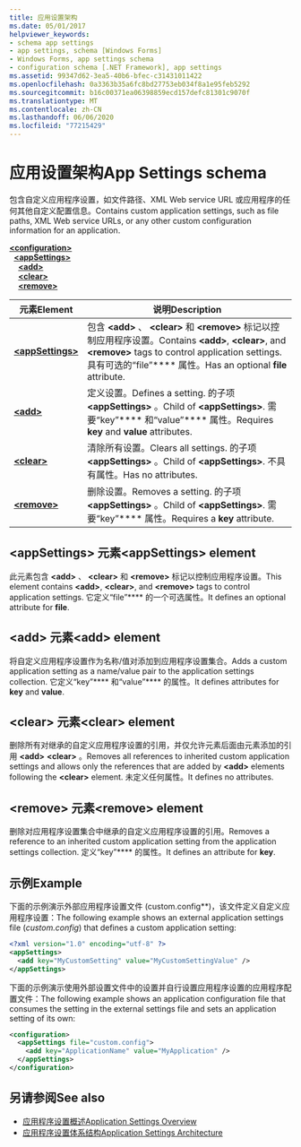```yaml
---
title: 应用设置架构
ms.date: 05/01/2017
helpviewer_keywords:
- schema app settings
- app settings, schema [Windows Forms]
- Windows Forms, app settings schema
- configuration schema [.NET Framework], app settings
ms.assetid: 99347d62-3ea5-40b6-bfec-c31431011422
ms.openlocfilehash: 0a3363b35a6fc8bd27753eb034f8a1e95feb5292
ms.sourcegitcommit: b16c00371ea06398859ecd157defc81301c9070f
ms.translationtype: MT
ms.contentlocale: zh-CN
ms.lasthandoff: 06/06/2020
ms.locfileid: "77215429"
---
```

# <a name="app-settings-schema"></a><span data-ttu-id="f2f30-102">应用设置架构</span><span class="sxs-lookup"><span data-stu-id="f2f30-102">App Settings schema</span></span>

<span data-ttu-id="f2f30-103">包含自定义应用程序设置，如文件路径、XML Web service URL 或应用程序的任何其他自定义配置信息。</span><span class="sxs-lookup"><span data-stu-id="f2f30-103">Contains custom application settings, such as file paths, XML Web service URLs, or any other custom configuration information for an application.</span></span>

[**\<configuration>**](../configuration-element.md)\
&nbsp;&nbsp;[**\<appSettings>**](appsettings-element-for-configuration.md)\
&nbsp;&nbsp;&nbsp;&nbsp;[**\<add>**](add-element-for-appsettings.md)\
&nbsp;&nbsp;&nbsp;&nbsp;[**\<clear>**](clear-element-for-appsettings.md)\
&nbsp;&nbsp;&nbsp;&nbsp;[**\<remove>**](remove-element-for-appsettings.md)

| <span data-ttu-id="f2f30-104">元素</span><span class="sxs-lookup"><span data-stu-id="f2f30-104">Element</span></span> | <span data-ttu-id="f2f30-105">说明</span><span class="sxs-lookup"><span data-stu-id="f2f30-105">Description</span></span> |
| ------- | ----------- |
| [**\<appSettings>**](appsettings-element-for-configuration.md) | <span data-ttu-id="f2f30-106">包含 **\<add>** 、 **\<clear>** 和 **\<remove>** 标记以控制应用程序设置。</span><span class="sxs-lookup"><span data-stu-id="f2f30-106">Contains **\<add>**, **\<clear>**, and **\<remove>** tags to control application settings.</span></span> <span data-ttu-id="f2f30-107">具有可选的“file”\*\*\*\* 属性。</span><span class="sxs-lookup"><span data-stu-id="f2f30-107">Has an optional **file** attribute.</span></span> |
| [**\<add>**](add-element-for-appsettings.md) | <span data-ttu-id="f2f30-108">定义设置。</span><span class="sxs-lookup"><span data-stu-id="f2f30-108">Defines a setting.</span></span> <span data-ttu-id="f2f30-109">的子项 **\<appSettings>** 。</span><span class="sxs-lookup"><span data-stu-id="f2f30-109">Child of **\<appSettings>**.</span></span> <span data-ttu-id="f2f30-110">需要“key”\*\*\*\* 和“value”\*\*\*\* 属性。</span><span class="sxs-lookup"><span data-stu-id="f2f30-110">Requires **key** and **value** attributes.</span></span> |
| [**\<clear>**](clear-element-for-appsettings.md) | <span data-ttu-id="f2f30-111">清除所有设置。</span><span class="sxs-lookup"><span data-stu-id="f2f30-111">Clears all settings.</span></span> <span data-ttu-id="f2f30-112">的子项 **\<appSettings>** 。</span><span class="sxs-lookup"><span data-stu-id="f2f30-112">Child of **\<appSettings>**.</span></span> <span data-ttu-id="f2f30-113">不具有属性。</span><span class="sxs-lookup"><span data-stu-id="f2f30-113">Has no attributes.</span></span> |
| [**\<remove>**](remove-element-for-appsettings.md) | <span data-ttu-id="f2f30-114">删除设置。</span><span class="sxs-lookup"><span data-stu-id="f2f30-114">Removes a setting.</span></span> <span data-ttu-id="f2f30-115">的子项 **\<appSettings>** 。</span><span class="sxs-lookup"><span data-stu-id="f2f30-115">Child of **\<appSettings>**.</span></span> <span data-ttu-id="f2f30-116">需要“key”\*\*\*\* 属性。</span><span class="sxs-lookup"><span data-stu-id="f2f30-116">Requires a **key** attribute.</span></span> |

## <a name="appsettings-element"></a><span data-ttu-id="f2f30-117">\<appSettings> 元素</span><span class="sxs-lookup"><span data-stu-id="f2f30-117">\<appSettings> element</span></span>

<span data-ttu-id="f2f30-118">此元素包含 **\<add>** 、 **\<clear>** 和 **\<remove>** 标记以控制应用程序设置。</span><span class="sxs-lookup"><span data-stu-id="f2f30-118">This element contains **\<add>**, **\<clear>**, and **\<remove>** tags to control application settings.</span></span> <span data-ttu-id="f2f30-119">它定义“file”\*\*\*\* 的一个可选属性。</span><span class="sxs-lookup"><span data-stu-id="f2f30-119">It defines an optional attribute for **file**.</span></span>

## <a name="add-element"></a><span data-ttu-id="f2f30-120">\<add> 元素</span><span class="sxs-lookup"><span data-stu-id="f2f30-120">\<add> element</span></span>

<span data-ttu-id="f2f30-121">将自定义应用程序设置作为名称/值对添加到应用程序设置集合。</span><span class="sxs-lookup"><span data-stu-id="f2f30-121">Adds a custom application setting as a name/value pair to the application settings collection.</span></span> <span data-ttu-id="f2f30-122">它定义“key”\*\*\*\* 和“value”\*\*\*\* 的属性。</span><span class="sxs-lookup"><span data-stu-id="f2f30-122">It defines attributes for **key** and **value**.</span></span>

## <a name="clear-element"></a><span data-ttu-id="f2f30-123">\<clear> 元素</span><span class="sxs-lookup"><span data-stu-id="f2f30-123">\<clear> element</span></span>

<span data-ttu-id="f2f30-124">删除所有对继承的自定义应用程序设置的引用，并仅允许元素后面由元素添加的引用 **\<add>** **\<clear>** 。</span><span class="sxs-lookup"><span data-stu-id="f2f30-124">Removes all references to inherited custom application settings and allows only the references that are added by **\<add>** elements following the **\<clear>** element.</span></span> <span data-ttu-id="f2f30-125">未定义任何属性。</span><span class="sxs-lookup"><span data-stu-id="f2f30-125">It defines no attributes.</span></span>

## <a name="remove-element"></a><span data-ttu-id="f2f30-126">\<remove> 元素</span><span class="sxs-lookup"><span data-stu-id="f2f30-126">\<remove> element</span></span>

<span data-ttu-id="f2f30-127">删除对应用程序设置集合中继承的自定义应用程序设置的引用。</span><span class="sxs-lookup"><span data-stu-id="f2f30-127">Removes a reference to an inherited custom application setting from the application settings collection.</span></span> <span data-ttu-id="f2f30-128">定义“key”\*\*\*\* 的属性。</span><span class="sxs-lookup"><span data-stu-id="f2f30-128">It defines an attribute for **key**.</span></span>

## <a name="example"></a><span data-ttu-id="f2f30-129">示例</span><span class="sxs-lookup"><span data-stu-id="f2f30-129">Example</span></span>

<span data-ttu-id="f2f30-130">下面的示例演示外部应用程序设置文件 (custom.config\*\*)，该文件定义自定义应用程序设置：</span><span class="sxs-lookup"><span data-stu-id="f2f30-130">The following example shows an external application settings file (*custom.config*) that defines a custom application setting:</span></span>

```xml
<?xml version="1.0" encoding="utf-8" ?>
<appSettings>
  <add key="MyCustomSetting" value="MyCustomSettingValue" />
</appSettings>
```

<span data-ttu-id="f2f30-131">下面的示例演示使用外部设置文件中的设置并自行设置应用程序设置的应用程序配置文件：</span><span class="sxs-lookup"><span data-stu-id="f2f30-131">The following example shows an application configuration file that consumes the setting in the external settings file and sets an application setting of its own:</span></span>

```xml
<configuration>
  <appSettings file="custom.config">
    <add key="ApplicationName" value="MyApplication" />
  </appSettings>
</configuration>
```

## <a name="see-also"></a><span data-ttu-id="f2f30-132">另请参阅</span><span class="sxs-lookup"><span data-stu-id="f2f30-132">See also</span></span>

- [<span data-ttu-id="f2f30-133">应用程序设置概述</span><span class="sxs-lookup"><span data-stu-id="f2f30-133">Application Settings Overview</span></span>](../../../winforms/advanced/application-settings-overview.md)
- [<span data-ttu-id="f2f30-134">应用程序设置体系结构</span><span class="sxs-lookup"><span data-stu-id="f2f30-134">Application Settings Architecture</span></span>](../../../winforms/advanced/application-settings-architecture.md)
